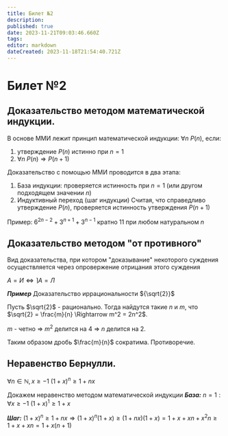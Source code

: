 ```yaml
---
title: Билет №2
description: 
published: true
date: 2023-11-21T09:03:46.660Z
tags: 
editor: markdown
dateCreated: 2023-11-18T21:54:40.721Z
---
```


# Билет №2

## Доказательство методом математической индукции. 

В основе ММИ лежит принцип математической индукции: $\forall{n}\ P(n)$, если:
1) утверждение $P(n)$ истинно при $n = 1$
2) $\forall{n}\ P(n) \Rightarrow P(n + 1)$

Доказательство с помощью ММИ проводится в два этапа:
1) База индукции: проверяется истинность при $n = 1$ (или другом подходящем значении $n$)
2) Индуктивный переход (шаг индукции)
Считая, что справедливо утверждение $P(n)$, проверяется истинность утверждения $P(n + 1)$

Пример:
$6^{2n - 2} + 3^{n + 1} + 3^{n - 1}$ кратно 11 при любом натуральном $n$

## Доказательство методом "от противного"

Вид доказательства, при котором "доказывание" некоторого суждения осуществляется через опровержение отрицания этого суждения

$A = И \Leftrightarrow \rceil{A} = Л$

***Пример***
Доказательство иррациональности ${\sqrt{2}}$

Пусть $\sqrt{2}$ - рационально. Тогда найдутся такие $n$ и $m$, что 
$\sqrt{2} = \frac{m}{n} \Rightarrow m^2 = 2n^2$.

$m$ - четно $\Rightarrow$ $m^2$ делится на 4 $\Rightarrow$ $n$ делится на 2.

Таким образом дробь $\frac{m}{n}$ сократима. Противоречие.

## Неравенство Бернулли.
$\forall{n \in \mathbb{N}, x \geq -1}\ (1 + x)^n \geq 1 + nx$

Докажем неравенство методом математической индукции 
***База:***
$n = 1: \forall{x \geq -1}\ (1 + x)^1 \geq 1 + x$

***Шаг:***
$(1 + x)^n \geq 1 + nx \Rightarrow (1 + x)^n(1 + x) \geq (1 + nx)(1 + x) = 1 + x + xn + x^2n \geq 1 + x + xn = 1 + x(n + 1)$

